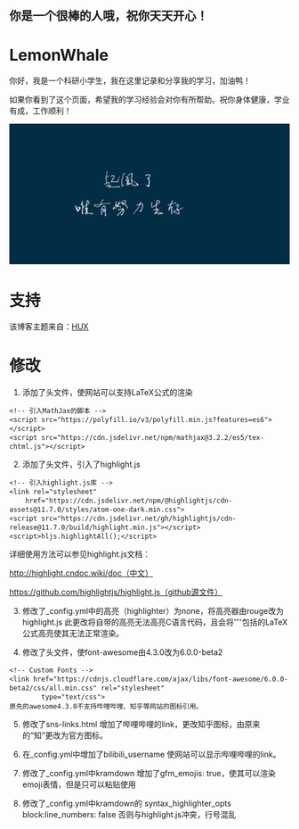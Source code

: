 ## 你是一个很棒的人哦，祝你天天开心！

# LemonWhale
你好，我是一个科研小学生，我在这里记录和分享我的学习，加油鸭！

如果你看到了这个页面，希望我的学习经验会对你有所帮助。祝你身体健康，学业有成，工作顺利！

![起风了](img/../../../img/inabout.png)

# 支持
该博客主题来自：[HUX](<https://github.com/Huxpro/huxpro.github.io">)

# 修改
1. 添加了头文件，使网站可以支持LaTeX公式的渲染

```
<!-- 引入MathJax的脚本 -->
<script src="https://polyfill.io/v3/polyfill.min.js?features=es6"></script>
<script src="https://cdn.jsdelivr.net/npm/mathjax@3.2.2/es5/tex-chtml.js"></script>
```

2. 添加了头文件，引入了highlight.js

```
<!-- 引入highlight.js库 -->
<link rel="stylesheet"
    href="https://cdn.jsdelivr.net/npm/@highlightjs/cdn-assets@11.7.0/styles/atom-one-dark.min.css">
<script src="https://cdn.jsdelivr.net/gh/highlightjs/cdn-release@11.7.0/build/highlight.min.js"></script>
<script>hljs.highlightAll();</script>
```
详细使用方法可以参见highlight.js文档：

http://highlight.cndoc.wiki/doc（中文）

https://github.com/highlightjs/highlight.js（github源文件）

3. 修改了_config.yml中的高亮（highlighter）为none，将高亮器由rouge改为highlight.js
此更改将自带的高亮无法高亮C语言代码，且会将'$''$'包括的LaTeX公式高亮使其无法正常渲染。

4. 修改了头文件，使font-awesome由4.3.0改为6.0.0-beta2
```
<!-- Custom Fonts -->
<link href="https://cdnjs.cloudflare.com/ajax/libs/font-awesome/6.0.0-beta2/css/all.min.css" rel="stylesheet"
        type="text/css">
原先的awesome4.3.0不支持哔哩哔哩、知乎等网站的图标引用。
```
5. 修改了sns-links.html
增加了哔哩哔哩的link，更改知乎图标，由原来的“知”更改为官方图标。

6. 在_config.yml中增加了bilibili_username
使网站可以显示哔哩哔哩的link。
7. 修改了_config.yml中kramdown
增加了gfm_emojis: true，使其可以渲染emoji表情，但是只可以粘贴使用
8. 修改了_config.yml中kramdown的 syntax_highlighter_opts
block:line_numbers: false
否则与highlight.js冲突，行号混乱